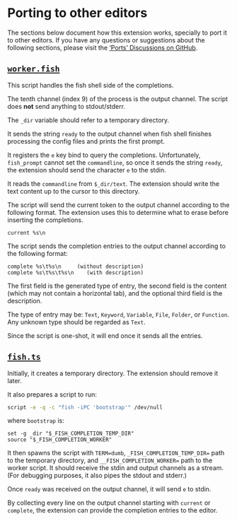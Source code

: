# Porting to other editors

The sections below document how this extension works, specially to port it to
other editors. If you have any questions or suggestions about the following
sections, please visit the [‘Ports’ Discussions on GitHub][ports].

[ports]: https://github.com/esdmr/fish-completion/discussions/categories/ports

## [`worker.fish`](resources/worker.fish)

This script handles the fish shell side of the completions.

The tenth channel (index 9) of the process is the output channel. The script
does **not** send anything to stdout/stderr.

The `_dir` variable should refer to a temporary directory.

It sends the string `ready` to the output channel when fish shell finishes
processing the config files and prints the first prompt.

It registers the `e` key bind to query the completions.
Unfortunately, `fish_prompt` cannot set the `commandline`, so once it sends the
string `ready`, the extension should send the character `e` to the stdin.

It reads the `commandline` from `$_dir/text`. The extension should write the
text content up to the cursor to this directory.

The script will send the current token to the output channel according to the
following format. The extension uses this to determine what to erase before
inserting the completions.

```plain
current %s\n
```

The script sends the completion entries to the output channel according to the
following format:

```plain
complete %s\t%s\n     (without description)
complete %s\t%s\t%s\n    (with description)
```

The first field is the generated type of entry, the second field is the content
(which may not contain a horizontal tab), and the optional third
field is the description.

The type of entry may be: `Text`, `Keyword`, `Variable`, `File`, `Folder`, or
`Function`. Any unknown type should be regarded as `Text`.

Since the script is one-shot, it will end once it sends all the entries.

## [`fish.ts`](src/fish.ts)

Initially, it creates a temporary directory. The extension should remove it
later.

It also prepares a script to run:

```sh
script -e -q -c "fish -iPC 'bootstrap'" /dev/null
```

where `bootstrap` is:

```fish
set -g _dir "$_FISH_COMPLETION_TEMP_DIR"
source "$_FISH_COMPLETION_WORKER"
```

It then spawns the script with `TERM=dumb`, `_FISH_COMPLETION_TEMP_DIR=` path to
the temporary directory, and `__FISH_COMPLETION_WORKER=` path to the worker
script. It should receive the stdin and output channels as a stream. (For
debugging purposes, it also pipes the stdout and stderr.)

Once `ready` was received on the output channel, it will send `e` to stdin.

By collecting every line on the output channel starting with `current` or
`complete`, the extension can provide the completion entries to the editor.
